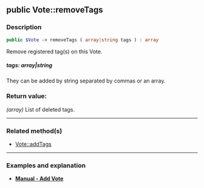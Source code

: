 ## public Vote::removeTags

### Description    

```php
public $Vote -> removeTags ( array|string tags ) : array
```

Remove registered tag(s) on this Vote.
    

##### **tags:** *array|string*   
They can be added by string separated by commas or an array.    


### Return value:   

*(array)* List of deleted tags.


---------------------------------------

### Related method(s)      

* [Vote::addTags](../Vote%20Class/public%20Vote--addTags.md)    

---------------------------------------

### Examples and explanation

* **[Manual - Add Vote](https://github.com/julien-boudry/Condorcet/wiki/II-%23-B.-Vote-management-%23-1.-Add-Vote)**    
